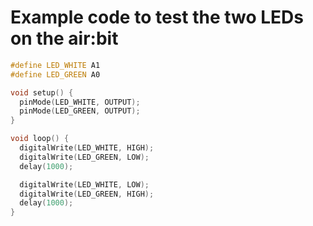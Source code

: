 # Example code to test the two LEDs on the air:bit

``` cpp
#define LED_WHITE A1
#define LED_GREEN A0

void setup() {
  pinMode(LED_WHITE, OUTPUT);
  pinMode(LED_GREEN, OUTPUT);
}

void loop() {
  digitalWrite(LED_WHITE, HIGH);
  digitalWrite(LED_GREEN, LOW);
  delay(1000);

  digitalWrite(LED_WHITE, LOW);
  digitalWrite(LED_GREEN, HIGH);
  delay(1000);
}
```
